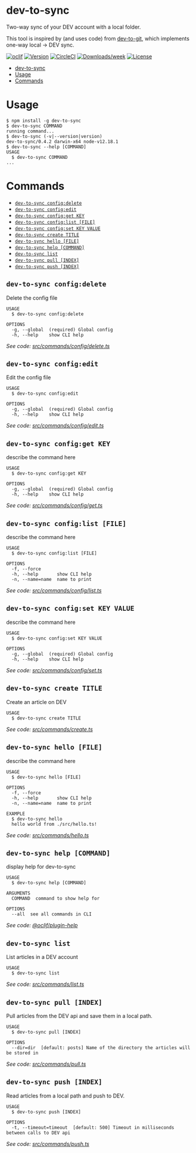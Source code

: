 # dev-to-sync

Two-way sync of your DEV account with a local folder.

This tool is inspired by (and uses code) from [dev-to-git](https://github.com/maxime1992/dev-to-git), which implements one-way local -> DEV sync.

[![oclif](https://img.shields.io/badge/cli-oclif-brightgreen.svg)](https://oclif.io)
[![Version](https://img.shields.io/npm/v/dev-to-sync.svg)](https://npmjs.org/package/dev-to-sync)
[![CircleCI](https://circleci.com/gh/beeman/dev-to-sync/tree/master.svg?style=shield)](https://circleci.com/gh/beeman/dev-to-sync/tree/master)
[![Downloads/week](https://img.shields.io/npm/dw/dev-to-sync.svg)](https://npmjs.org/package/dev-to-sync)
[![License](https://img.shields.io/npm/l/dev-to-sync.svg)](https://github.com/beeman/dev-to-sync/blob/master/package.json)

<!-- toc -->
* [dev-to-sync](#dev-to-sync)
* [Usage](#usage)
* [Commands](#commands)
<!-- tocstop -->

# Usage

<!-- usage -->
```sh-session
$ npm install -g dev-to-sync
$ dev-to-sync COMMAND
running command...
$ dev-to-sync (-v|--version|version)
dev-to-sync/0.4.2 darwin-x64 node-v12.18.1
$ dev-to-sync --help [COMMAND]
USAGE
  $ dev-to-sync COMMAND
...
```
<!-- usagestop -->

# Commands

<!-- commands -->
* [`dev-to-sync config:delete`](#dev-to-sync-configdelete)
* [`dev-to-sync config:edit`](#dev-to-sync-configedit)
* [`dev-to-sync config:get KEY`](#dev-to-sync-configget-key)
* [`dev-to-sync config:list [FILE]`](#dev-to-sync-configlist-file)
* [`dev-to-sync config:set KEY VALUE`](#dev-to-sync-configset-key-value)
* [`dev-to-sync create TITLE`](#dev-to-sync-create-title)
* [`dev-to-sync hello [FILE]`](#dev-to-sync-hello-file)
* [`dev-to-sync help [COMMAND]`](#dev-to-sync-help-command)
* [`dev-to-sync list`](#dev-to-sync-list)
* [`dev-to-sync pull [INDEX]`](#dev-to-sync-pull-index)
* [`dev-to-sync push [INDEX]`](#dev-to-sync-push-index)

## `dev-to-sync config:delete`

Delete the config file

```
USAGE
  $ dev-to-sync config:delete

OPTIONS
  -g, --global  (required) Global config
  -h, --help    show CLI help
```

_See code: [src/commands/config/delete.ts](https://github.com/beeman/dev-to-sync/blob/v0.4.2/src/commands/config/delete.ts)_

## `dev-to-sync config:edit`

Edit the config file

```
USAGE
  $ dev-to-sync config:edit

OPTIONS
  -g, --global  (required) Global config
  -h, --help    show CLI help
```

_See code: [src/commands/config/edit.ts](https://github.com/beeman/dev-to-sync/blob/v0.4.2/src/commands/config/edit.ts)_

## `dev-to-sync config:get KEY`

describe the command here

```
USAGE
  $ dev-to-sync config:get KEY

OPTIONS
  -g, --global  (required) Global config
  -h, --help    show CLI help
```

_See code: [src/commands/config/get.ts](https://github.com/beeman/dev-to-sync/blob/v0.4.2/src/commands/config/get.ts)_

## `dev-to-sync config:list [FILE]`

describe the command here

```
USAGE
  $ dev-to-sync config:list [FILE]

OPTIONS
  -f, --force
  -h, --help       show CLI help
  -n, --name=name  name to print
```

_See code: [src/commands/config/list.ts](https://github.com/beeman/dev-to-sync/blob/v0.4.2/src/commands/config/list.ts)_

## `dev-to-sync config:set KEY VALUE`

describe the command here

```
USAGE
  $ dev-to-sync config:set KEY VALUE

OPTIONS
  -g, --global  (required) Global config
  -h, --help    show CLI help
```

_See code: [src/commands/config/set.ts](https://github.com/beeman/dev-to-sync/blob/v0.4.2/src/commands/config/set.ts)_

## `dev-to-sync create TITLE`

Create an article on DEV

```
USAGE
  $ dev-to-sync create TITLE
```

_See code: [src/commands/create.ts](https://github.com/beeman/dev-to-sync/blob/v0.4.2/src/commands/create.ts)_

## `dev-to-sync hello [FILE]`

describe the command here

```
USAGE
  $ dev-to-sync hello [FILE]

OPTIONS
  -f, --force
  -h, --help       show CLI help
  -n, --name=name  name to print

EXAMPLE
  $ dev-to-sync hello
  hello world from ./src/hello.ts!
```

_See code: [src/commands/hello.ts](https://github.com/beeman/dev-to-sync/blob/v0.4.2/src/commands/hello.ts)_

## `dev-to-sync help [COMMAND]`

display help for dev-to-sync

```
USAGE
  $ dev-to-sync help [COMMAND]

ARGUMENTS
  COMMAND  command to show help for

OPTIONS
  --all  see all commands in CLI
```

_See code: [@oclif/plugin-help](https://github.com/oclif/plugin-help/blob/v3.1.0/src/commands/help.ts)_

## `dev-to-sync list`

List articles in a DEV account

```
USAGE
  $ dev-to-sync list
```

_See code: [src/commands/list.ts](https://github.com/beeman/dev-to-sync/blob/v0.4.2/src/commands/list.ts)_

## `dev-to-sync pull [INDEX]`

Pull articles from the DEV api and save them in a local path.

```
USAGE
  $ dev-to-sync pull [INDEX]

OPTIONS
  --dir=dir  [default: posts] Name of the directory the articles will be stored in
```

_See code: [src/commands/pull.ts](https://github.com/beeman/dev-to-sync/blob/v0.4.2/src/commands/pull.ts)_

## `dev-to-sync push [INDEX]`

Read articles from a local path and push to DEV.

```
USAGE
  $ dev-to-sync push [INDEX]

OPTIONS
  -t, --timeout=timeout  [default: 500] Timeout in milliseconds between calls to DEV api
```

_See code: [src/commands/push.ts](https://github.com/beeman/dev-to-sync/blob/v0.4.2/src/commands/push.ts)_
<!-- commandsstop -->
